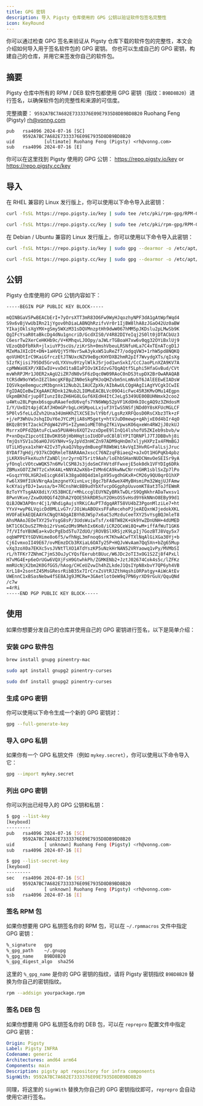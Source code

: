 ```yaml
---
title: GPG 密钥
description: 导入 Pigsty 仓库使用的 GPG 公钥以验证软件包签名完整性
icon: KeyRound
---
```


你可以通过检查 GPG 签名来验证从 Pigsty 仓库下载的软件包的完整性，本文会介绍如何导入用于签名软件包的 GPG 密钥。
你也可以生成自己的 GPG 密钥，构建自己的仓库，并用它来签发你自己的软件包。


## 摘要

Pigsty 仓库中所有的 RPM / DEB 软件包都使用 GPG 密钥（指纹：`B9BD8B20`）进行签名，以确保软件包的完整性和来源的可信度。

完整摘要： `9592A7BC7A682E7333376E09E7935D8DB9BD8B20` Ruohang Feng (Pigsty) [rh@vonng.com](mailto:rh@vonng.com)

```
pub   rsa4096 2024-07-16 [SC]
      9592A7BC7A682E7333376E09E7935D8DB9BD8B20
uid           [ultimate] Ruohang Feng (Pigsty) <rh@vonng.com>
sub   rsa4096 2024-07-16 [E]
```

你可以在这里找到 Pigsty 使用的 GPG 公钥： https://repo.pigsty.io/key or https://repo.pigsty.cc/key




## 导入

在 RHEL 兼容的 Linux 发行版上，你可以使用以下命令导入此密钥：

```bash tab="default"
curl -fsSL https://repo.pigsty.io/key | sudo tee /etc/pki/rpm-gpg/RPM-GPG-KEY-pigsty >/dev/null
```
```bash tab="mirror"
curl -fsSL https://repo.pigsty.cc/key | sudo tee /etc/pki/rpm-gpg/RPM-GPG-KEY-pigsty >/dev/null
```

在 Debian / Ubuntu 兼容的 Linux 发行版上，你可以使用以下命令导入此密钥：

```bash tab="default"
curl -fsSL https://repo.pigsty.io/key | sudo gpg --dearmor -o /etc/apt/keyrings/pigsty.gpg
```
```bash tab="mirror"
curl -fsSL https://repo.pigsty.cc/key | sudo gpg --dearmor -o /etc/apt/keyrings/pigsty.gpg
```



## 公钥

Pigsty 仓库使用的 GPG 公钥内容如下：

```bash
-----BEGIN PGP PUBLIC KEY BLOCK-----

mQINBGaV5PwBEACbErI+7yOrsXTT3mR83O6Fw9WyHJqozhyNPF3dA1gAtWpfWqd4
S9x6vBjVwUbIRn21jYgov0hDiaLABNQhRzifvVr0r1IjBW8lhA8zJGaO42Uz0aBW
YIkajOklsXgYMX+gSmy5WXzM31sDQVMnzptHh9dwW067hMM5pJKDslu2pLMwSb9K
QgIFcYsaR0taBkcDg4dNu1gncriD/GcdXIS0/V4R82DIYeIqj2S0lt0jDTACbUz3
C6esrTw2XerCeHKHb9c/V+KMhqvLJOOpy/aJWLrTGBoaH7xw6v0qg32OYiBxlUj9
VEzoQbDfbRkR+jlxiuYP3scUs/ziKrSh+0mshVbeuLRSNfuHLa7C4xTEnATcgD1J
MZeMaJXIcDt+DN+1aHVQjY5YNvr5wA3ykxW51uReZf7/odgqVW3+1rhW5pd8NQKQ
qoVUHOtIrC9KaiGfrczEtJTNUxcNZV9eBgcKHYDXB2hmR2pIf7WvydgXTs/qIsXg
SIzfKjisi795Dd5GrvdLYXVnu9YzylWlkJ5rjod1wnSxkI/CcCJaoPLnXZA9KV7A
cpMWWaUEXP/XBIwIU+vxDd1taBIaPIOv1KIdzvG7QqAQtf5Lphi5HfaGvBud/CVt
mvWhRPJMr1J0ER2xAgU2iZR7dN0vSF6zDqc0W09RAoC0nDS3tupDX2BrOwARAQAB
tCRSdW9oYW5nIEZlbmcgKFBpZ3N0eSkgPHJoQHZvbm5nLmNvbT6JAlEEEwEIADsW
IQSVkqe8emguczM3bgnnk12Nub2LIAUCZpXk/AIbAwULCQgHAgIiAgYVCgkICwIE
FgIDAQIeBwIXgAAKCRDnk12Nub2LIOMuEACBLVc09O4icFwc45R3KMvOMu14Egpn
UkpmBKhErjup0TIunzI0zZH6HG8LGuf6XEdH4ItCJeLg5349UE00BUHNmxk2coo2
u4Wtu28LPqmxb6sqpuRAaefedU6vqfs7YN6WWp52pVF1KdOHkIOcgAQ9z3ZHdosM
I/Y/UxO2t4pjdCAfJHOmGPrbgLcHSMpoLLxjuf3YIwS5NSfjNDd0Y8sKFUcMGLCF
5P0lv5feLLdZvh2Una34UmHKhZlXC5E3vlY9bf/LgsRzXRFQosD0RsCXbz3Tk+zF
+j/eP3WhUvJshqIDuY6eJYCzMjiA8sM5gety+htVJuD0mewp+qAhjxE0d4bIr4qO
BKQzBt9tT2ackCPdgW42VPS+IZymm1oMET0hgZfKiVpwsKO6qxeWn4RW2jJ0zkUJ
MsrrxOPFdZQAtuFcLwa5PUAHHs6XQT2vzxDpeE9lInQ14lshofU5ZKIeb9sbvb/w
P+xnDqvZ1pcotEIBvDK0S0jHbHHqtioIUdDFvdCBlBlYP1TQRNPlJ7TJDBBvhj8i
fmjQsYSV1u36aHOJVGYNHv+SyJpVd3nHCZn97ADM9qHnDm7xljyHXPzIx4FMmBGJ
UTiLH5yxa1xhWr42Iv3TykaQJVbpydmBuegFR8WbWitAvVqI3HvRG+FalLsjJruc
8YDAf7gHdj/937kCDQRmleT8ARAAmJxscC76NZzqFBiaeq2+aJxOt1HGPqKb4pbz
jLKRX9sFkeXuzhfZaNDljnr2yrnQ75rit9Aah/loEhbSHanNUDCNmvOeSEISr9yA
yfOnqlcVOtcwWQK57n6MvlCSM8Js3jdoSmCFHVtdFFwxejE5ok0dk1VFYDIg6DRk
ZBMuxGO7ZJW7TzCxhK4AL+NNYA2wX6b+IVMn6CA9kwNwCNrrnGHR1sblSxZp7lPo
+GsqzYY0LXGR2eEicgKd4lk38gaO8Q4d1mlpX95vgdhGKxR+CM26y9QU0qrO1hXP
Fw6lX9HfIUkVNrqAa1mzgneYXivnLvcj8gc7bFAdweX4MyBHsmiPm32WqjUJFAmw
kcKYaiyfDJ+1wusa/b+7RCnshWc8B9udYbXfvcpOGgphpUuvomKT8at3ToJfEWmR
BzToYYTsgAAX8diY/X53BHCE/+MhLccglEUYNZyBRkTwDLrS9QgNkhrADaTwxsv1
8PwnVKve/ZxwOU0QGf4ZOhA2YQOE5hkRDR5uY2OHsOS5vHsd9Y6kNNnO8EBy99d1
QiBJOW3AP0nr4Cj1/NhdigAujsYRKiCAuPT7dgqART58VU4bZ3PgonMlziLe7+ht
YYxV+wyP6LVqicDd0MLLvG7r/JOiWuABOUxsFFaRecehoPJjeAEQxnWJjedokXKL
HVOFaEkAEQEAAYkCNgQYAQgAIBYhBJWSp7x6aC5zMzduCeeTXY25vYsgBQJmleT8
AhsMAAoJEOeTXY25vYsgG8sP/3UdsWuiwTsf/x4BTW82K+Uk9YwZDnUNH+4dUMED
bKT1C6CbuSZ7Mnbi2rVsmGzOMs9MehIx6Ko8/iCR2OCeWi8Q+wM+iffAfWuT1GK6
7f/VIfoYBUWEa+kvDcPgEbd5Tu7ZdUO/jROVBSlXRSjzK9LpIj7GozBTJ8Vqy5x7
oqbWPPEYtGDVHime8o6f5/wfhNgL3mFnoq6srK7KhwACwfTXlNqAlGiXGa30Yj+b
Cj6IvmxoII49E67/ovMEmzDCb3RXiaL6OATy25P+HQJvWvAam7Qq5Xn+bZg65Mup
vXq3zoX0a7EKXc5vsJVNtTlXO1ATdYszKP5uNzkHrNAN52VRYaowq1vPy/MVMbSI
rL/hTFKr7ZNhmC7jmS3OuJyCYQsfEerubtBUuc/W6JDc2oTI3xOG1S2Zj8f4PxLl
H7vMG4E+p6eOrUGw6VQXjFsH9GtwhkPh/ZGMKENb2+JztJ02674Cok4s5c/lZFKz
mmRUcNjX2bm2K0GfGG5/hAog/CHCeUZvwIh4hZLkdeJ1QsIYpN8xbvY7QP6yh4VB
XrL18+2sontZ45MsGResrRibB35x7IrCrxZsVtRJZthHqshiORPatgy+AiWcAtEv
UWEnnC1xBSasNebw4fSE8AJg9JMCRw+3GAetlotOeW9q7PN6yrXD9rGuV/QquQNd
/c7w
=4rRi
-----END PGP PUBLIC KEY BLOCK-----
```


## 使用

如果你想要分发自己的仓库并使用自己的 GPG 密钥进行签名，以下是简单介绍：

### 安装 GPG 软件包

```bash tab="brew"
brew install gnupg pinentry-mac
```
```bash tab="apt"
sudo apt install gnupg2 pinentry-curses
```
```bash tab="dnf"
sudo dnf install gnupg2 pinentry-curses
```

### 生成 GPG 密钥

你可以使用以下命令生成一个新的 GPG 密钥对：

```bash
gpg --full-generate-key
```

### 导入 GPG 私钥

如果你有一个 GPG 私钥文件（例如 `mykey.secret`），你可以使用以下命令导入它：

```bash
gpg --import mykey.secret
```

### 列出 GPG 密钥

你可以列出已经导入的 GPG 公钥和私钥：

```bash
$ gpg --list-key
[keyboxd]
---------
pub   rsa4096 2024-07-16 [SC]
      9592A7BC7A682E7333376E09E7935D8DB9BD8B20
uid           [ unknown] Ruohang Feng (Pigsty) <rh@vonng.com>
sub   rsa4096 2024-07-16 [E]

$ gpg --list-secret-key
[keyboxd]
---------
sec   rsa4096 2024-07-16 [SC]
      9592A7BC7A682E7333376E09E7935D8DB9BD8B20
uid           [ unknown] Ruohang Feng (Pigsty) <rh@vonng.com>
ssb   rsa4096 2024-07-16 [E]
```

### 签名 RPM 包

如果你想要用 GPG 私钥签名你的 RPM 包，可以在 `~/.rpmmacros` 文件中指定 GPG 密钥：

```bash
%_signature   gpg
%_gpg_path    ~/.gnupg
%_gpg_name    B9BD8B20
%_gpg_digest_algo  sha256
```

这里的 `%_gpg_name` 是你的 GPG 密钥的指纹，请将 Pigsty 密钥指纹 `B9BD8B20` 替换为你自己的密钥指纹。

```bash
rpm --addsign yourpackage.rpm
```



### 签名 DEB 包

如果你想要用 GPG 私钥签名你的 DEB 包，可以在 `reprepro` 配置文件中指定 GPG 密钥：

```yaml
Origin: Pigsty
Label: Pigsty INFRA
Codename: generic
Architectures: amd64 arm64
Components: main
Description: pigsty apt repository for infra components
SignWith: 9592A7BC7A682E7333376E09E7935D8DB9BD8B20
```

同理，将这里的 `SignWith` 替换为你自己的 GPG 密钥指纹即可，`reprepro` 会自动使用它进行签名。